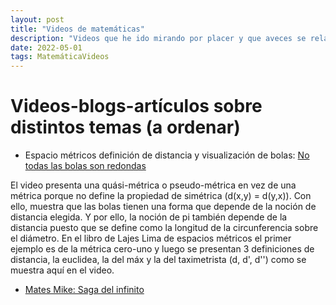 ```yaml
---
layout: post
title: "Videos de matemáticas"
description: "Videos que he ido mirando por placer y que aveces se relacionan con temas de algún curso (directamente)"
date: 2022-05-01
tags: MatemáticaVideos
---
```



# Videos-blogs-artículos sobre distintos temas (a ordenar)

- Espacio métricos definición de distancia y visualización de bolas: [No todas las bolas son redondas](https://www.youtube.com/watch?v=MgEp4Gb9TCA)

El video presenta una quási-métrica o pseudo-métrica en vez de una métrica porque no define la propiedad de simétrica (d(x,y) = d(y,x)). Con ello, muestra que las bolas tienen una forma que depende de la noción de distancia elegida. 
Y por ello, la noción de pi también depende de la distancia puesto que se define como la longitud de la circunferencia sobre el diámetro. En el libro de Lajes Lima de espacios métricos el primer ejemplo es de la métrica cero-uno y luego se presentan 3 definiciones de distancia, la euclidea, la del máx y la del taximetrista (d, d', d'') como se muestra aquí en el video.

- [Mates Mike: Saga del infinito](https://www.youtube.com/watch?v=GejDsZ0MDrA&list=PL8Zitp9-nYhsKQUmPkoh7fX1p7wb8VfD-)
